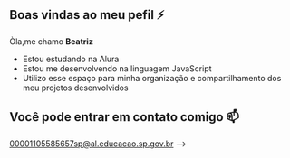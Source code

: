 ## Boas vindas ao meu pefil ⚡

Òla,me chamo **Beatriz**

- Estou estudando na Alura
- Estou me desenvolvendo na linguagem JavaScript
- Utilizo esse espaço para minha organização e compartilhamento dos meu projetos desenvolvidos
 ## Você pode entrar em contato comigo 📫 
00001105585657sp@al.educacao.sp.gov.br
-->
